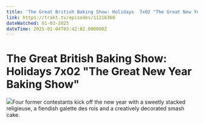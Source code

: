 ```yaml
---
title: 'The Great British Baking Show: Holidays  7x02 "The Great New Year Baking Show"' 
link: https://trakt.tv/episodes/11216360
dateWatched: 01-03-2025
dateTime: 2025-01-04T03:42:02.000000Z
---
```

# The Great British Baking Show: Holidays  7x02 "The Great New Year Baking Show"

![](https://walter-r2.trakt.tv/images/episodes/011/216/360/screenshots/thumb/b3b6c4a326.jpg)Four former contestants kick off the new year with a sweetly stacked religieuse, a fiendish galette des rois and a creatively decorated smash cake.